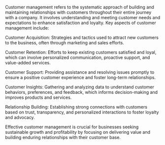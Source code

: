 Customer management refers to the systematic approach of building and maintaining relationships with customers throughout their entire journey with a company. It involves understanding and meeting customer needs and expectations to enhance satisfaction and loyalty. Key aspects of customer management include:

Customer Acquisition: Strategies and tactics used to attract new customers to the business, often through marketing and sales efforts.

Customer Retention: Efforts to keep existing customers satisfied and loyal, which can involve personalized communication, proactive support, and value-added services.

Customer Support: Providing assistance and resolving issues promptly to ensure a positive customer experience and foster long-term relationships.

Customer Insights: Gathering and analyzing data to understand customer behaviors, preferences, and feedback, which informs decision-making and improves products and services.

Relationship Building: Establishing strong connections with customers based on trust, transparency, and personalized interactions to foster loyalty and advocacy.

Effective customer management is crucial for businesses seeking sustainable growth and profitability by focusing on delivering value and building enduring relationships with their customer base.
